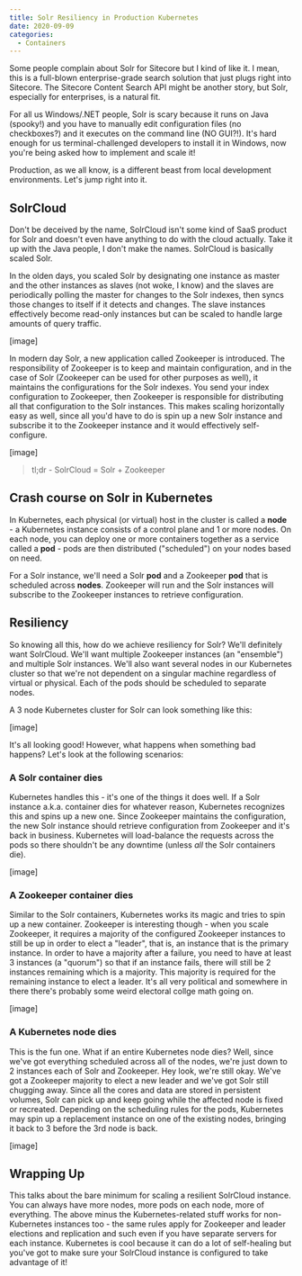 ```yaml
---
title: Solr Resiliency in Production Kubernetes
date: 2020-09-09
categories:
  - Containers
---
```


Some people complain about Solr for Sitecore but I kind of like it. I mean, this is a full-blown enterprise-grade search solution that just plugs right into Sitecore. The Sitecore Content Search API might be another story, but Solr, especially for enterprises, is a natural fit.

For all us Windows/.NET people, Solr is scary because it runs on Java (spooky!) and you have to manually edit configuration files (no checkboxes?) and it executes on the command line (NO GUI?!). It's hard enough for us terminal-challenged developers to install it in Windows, now you're being asked how to implement and scale it!

Production, as we all know, is a different beast from local development environments. Let's jump right into it.

## SolrCloud

Don't be deceived by the name, SolrCloud isn't some kind of SaaS product for Solr and doesn't even have anything to do with the cloud actually. Take it up with the Java people, I don't make the names. SolrCloud is basically scaled Solr.

In the olden days, you scaled Solr by designating one instance as master and the other instances as slaves (not woke, I know) and the slaves are periodically polling the master for changes to the Solr indexes, then syncs those changes to itself if it detects and changes. The slave instances effectively become read-only instances but can be scaled to handle large amounts of query traffic.

[image]

In modern day Solr, a new application called Zookeeper is introduced. The responsibility of Zookeeper is to keep and maintain configuration, and in the case of Solr (Zookeeper can be used for other purposes as well), it maintains the configurations for the Solr indexes. You send your index configuration to Zookeeper, then Zookeeper is responsible for distributing all that configuration to the Solr instances. This makes scaling horizontally easy as well, since all you'd have to do is spin up a new Solr instance and subscribe it to the Zookeeper instance and it would effectively self-configure.

[image]

> tl;dr - SolrCloud = Solr + Zookeeper

## Crash course on Solr in Kubernetes

In Kubernetes, each physical (or virtual) host in the cluster is called a **node** - a Kubernetes instance consists of a control plane and 1 or more nodes. On each node, you can deploy one or more containers together as a service called a **pod** - pods are then distributed ("scheduled") on your nodes based on need.

For a Solr instance, we'll need a Solr **pod** and a Zookeeper **pod** that is scheduled across **nodes**. Zookeeper will run and the Solr instances will subscribe to the Zookeeper instances to retrieve configuration.

## Resiliency

So knowing all this, how do we achieve resiliency for Solr? We'll definitely want SolrCloud. We'll want multiple Zookeeper instances (an "ensemble") and multiple Solr instances. We'll also want several nodes in our Kubernetes cluster so that we're not dependent on a singular machine regardless of virtual or physical. Each of the pods should be scheduled to separate nodes.

A 3 node Kubernetes cluster for Solr can look something like this:

[image]

It's all looking good! However, what happens when something bad happens? Let's look at the following scenarios:

### A Solr container dies

Kubernetes handles this - it's one of the things it does well. If a Solr instance a.k.a. container dies for whatever reason, Kubernetes recognizes this and spins up a new one. Since Zookeeper maintains the configuration, the new Solr instance should retrieve configuration from Zookeeper and it's back in business. Kubernetes will load-balance the requests across the pods so there shouldn't be any downtime (unless _all_ the Solr containers die).

[image]

### A Zookeeper container dies

Similar to the Solr containers, Kubernetes works its magic and tries to spin up a new container. Zookeeper is interesting though - when you scale Zookeeper, it requires a majority of the configured Zookeeper instances to still be up in order to elect a "leader", that is, an instance that is the primary instance. In order to have a majority after a failure, you need to have at least 3 instances (a "quorum") so that if an instance fails, there will still be 2 instances remaining which is a majority. This majority is required for the remaining instance to elect a leader. It's all very political and somewhere in there there's probably some weird electoral collge math going on.

[image]

### A Kubernetes node dies

This is the fun one. What if an entire Kubernetes node dies? Well, since we've got everything scheduled across all of the nodes, we're just down to 2 instances each of Solr and Zookeeper. Hey look, we're still okay. We've got a Zookeeper majority to elect a new leader and we've got Solr still chugging away. Since all the cores and data are stored in persistent volumes, Solr can pick up and keep going while the affected node is fixed or recreated. Depending on the scheduling rules for the pods, Kubernetes may spin up a replacement instance on one of the existing nodes, bringing it back to 3 before the 3rd node is back.

[image]

## Wrapping Up

This talks about the bare minimum for scaling a resilient SolrCloud instance. You can always have more nodes, more pods on each node, more of everything. The above minus the Kubernetes-related stuff works for non-Kubernetes instances too - the same rules apply for Zookeeper and leader elections and replication and such even if you have separate servers for each instance. Kubernetes is cool because it can do a lot of self-healing but you've got to make sure your SolrCloud instance is configured to take advantage of it!
